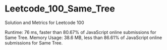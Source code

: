 # Leetcode_100_Same_Tree
Solution and Metrics for Leetcode 100

Runtime: 76 ms, faster than 80.67% of JavaScript online submissions for Same Tree.
Memory Usage: 38.6 MB, less than 86.61% of JavaScript online submissions for Same Tree.

